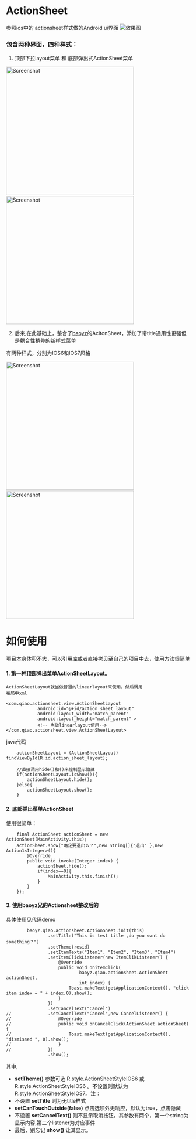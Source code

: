 # ActionSheet
参照ios中的 actionsheet样式做的Android ui界面
![效果图](http://img.blog.csdn.net/20150522203925438)

### 包含两种界面，四种样式：

1. 顶部下拉layout菜单 和 底部弹出式ActionSheet菜单
<p>
   <img src="http://upload-images.jianshu.io/upload_images/125949-db227cd950489727.jpg"  width="350" alt="Screenshot"/>
   &nbsp;&nbsp;
   <img src="http://upload-images.jianshu.io/upload_images/125949-8310bcf4d6e63e25.jpg" width="350" alt="Screenshot"/>
</p>


2. 后来,在此基础上，整合了[baoyz](https://github.com/baoyongzhang/ActionSheetForAndroid)的AcitonSheet，添加了带title通用性更强但是耦合性稍差的新样式菜单

有两种样式，分别为IOS6和IOS7风格
<p>
   <img src="http://upload-images.jianshu.io/upload_images/125949-e9e32abc216b6821.png" width="350" alt="Screenshot"/>
   &nbsp;&nbsp;
   <img src="http://upload-images.jianshu.io/upload_images/125949-d67f1ec0ad8527dd.png" width="350" alt="Screenshot"/>
</p>

# 如何使用
项目本身体积不大，可以引用库或者直接拷贝至自己的项目中去，使用方法很简单

#### 1. 第一种顶部弹出菜单ActionSheetLayout。 
    ActionSheetLayout就当做普通的linearlayout来使用，然后调用
    布局中xml

    <com.qiao.actionsheet.view.ActionSheetLayout
                android:id="@+id/action_sheet_layout"
                android:layout_width="match_parent"
                android:layout_height="match_parent" >
                <!-- 当做linearlayout使用-->
    </com.qiao.actionsheet.view.ActionSheetLayout>

  java代码
         
    	actionSheetLayout = (ActionSheetLayout) findViewById(R.id.action_sheet_layout);

    	//直接调用hide()和()来控制显示隐藏
    	if(actionSheetLayout.isShow()){
    		actionSheetLayout.hide();
    	}else{
    		actionSheetLayout.show();
    	}

#### 2. 底部弹出菜单ActionSheet  
使用很简单：

		final ActionSheet actionSheet = new ActionSheet(MainActivity.this);
		actionSheet.show("确定要退出么？",new String[]{"退出" },new Action1<Integer>(){
			@Override
			public void invoke(Integer index) {
				actionSheet.hide();
				if(index==0){
					MainActivity.this.finish();
				}
			}
		});

#### 3. 使用baoyz兄的Actionsheet整改后的  
具体使用见代码demo
```
		baoyz.qiao.actionsheet.ActionSheet.init(this)
				.setTitle("This is test title ,do you want do something？")
				.setTheme(resid)
				.setItemTexts("Item1", "Item2", "Item3", "Item4")
				.setItemClickListener(new ItemClikListener() {
					@Override
					public void onitemClick(
							baoyz.qiao.actionsheet.ActionSheet actionSheet,
							int index) {
						Toast.makeText(getApplicationContext(), "click item index = " + index,0).show();
					}
				})
				.setCancelText("Cancel")
//				.setCancelText("Cancel",new CancelListener() {
//					@Override
//					public void onCancelClick(ActionSheet actionSheet) {
//						Toast.makeText(getApplicationContext(), "dismissed ", 0).show();
//					}
//				})
				.show();
```

其中,
+ **setTheme()** 参数可选 R.style.ActionSheetStyleIOS6 或 R.style.ActionSheetStyleIOS6 。不设置则默认为 R.style.ActionSheetStyleIOS7。注：
+ 不设置 **setTitle** 则为无title样式
+  **setCanTouchOutside(false)** 点击选项外无响应，默认为true，点击隐藏
+ 不设置 **setCancelText()** 则不显示取消按钮。其参数有两个，第一个string为显示内容,第二个listener为对应事件
+ 最后，别忘记 **show()** 让其显示。
